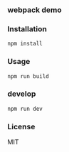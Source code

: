 ### webpack demo

### Installation

`npm install`

### Usage

`npm run build`

### develop

`npm run dev`

### License
MIT

